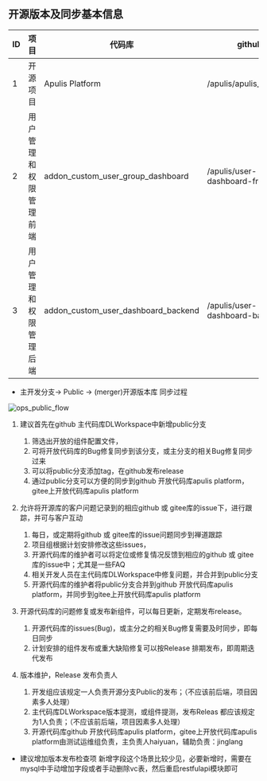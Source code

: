 开源版本及同步基本信息
------------------------------------------------------------------

| ID | 项目                 | 代码库                              | github                          | gitee                          | 权限     | 更新状态 | 维护者  |
|----|---------------------|-------------------------------------|---------------------------------|--------------------------------|----------|----------|---------|
| 1  | 开源项目             | Apulis Platform                     | /apulis/apulis_platform         | /apulis/apulis_platform        | Public   | Updating | haiyuan |
| 2  | 用户管理和权限管理前端| addon_custom_user_group_dashboard   | /apulis/user-dashboard-frontend |/apulis/user-dashboard-frontend | Private   | Stable   | haiyuan  | 
| 3  | 用户管理和权限管理后端| addon_custom_user_dashboard_backend | /apulis/user-dashboard-backend  |/apulis/user-dashboard-backend  | Private   | Stable   | haiyuan  | 

* 主开发分支-> Public ->  (merger)开源版本库 同步过程

![ops_public_flow](../../images/config_images/publice_repo_flow.png)

1.	建议首先在github 主代码库DLWorkspace中新增public分支

    1.	筛选出开放的组件配置文件，
    2.	可将开放代码库的Bug修复同步到该分支，或主分支的相关Bug修复同步过来
    3.	可以将public分支添加tag，在github发布release
    4.	通过public分支可以方便的同步到github 开放代码库apulis platform，gitee上开放代码库apulis platform

2.	允许将开源库的客户问题记录到的相应github 或 gitee库的issue下，进行跟踪，并可与客户互动

    1.	每日，或定期将github 或 gitee库的issue问题同步到禅道跟踪
    2.	项目组根据计划安排修改这些issues，
    3.	开源代码库的维护者可以将定位或修复情况反馈到相应的github 或 gitee库的issue中；尤其是一些FAQ
    4.	相关开发人员在主代码库DLWorkspace中修复问题，并合并到public分支
    5.	开源代码库的维护者将public分支合并到github 开放代码库apulis platform，并同步到gitee上开放代码库apulis platform

3.	开源代码库的问题修复或发布新组件，可以每日更新，定期发布release。

    1.	开源代码库的issues(Bug)，或主分之的相关Bug修复需要及时同步，即每日同步
    2.	计划安排的组件发布或重大缺陷修复可以按Release 排期发布，即周期迭代发布

4.  版本维护，Release 发布负责人

    1.	开发组应该规定一人负责开源分支Public的发布；（不应该前后端，项目因素多人处理）
    2.	主代码库DLWorkspace版本提测，或组件提测，发布Releas 都应该规定为1人负责；（不应该前后端，项目因素多人处理）
    3.	开源代码库github 开放代码库apulis platform，gitee上开放代码库apulis platform由测试运维组负责，主负责人haiyuan，辅助负责：jinglang

* 建议增加版本发布检查项
新增字段这个场景比较少见，必要新增时，需要在mysql中手动增加字段或者手动删除vc表，然后重启restfulapi模块即可
